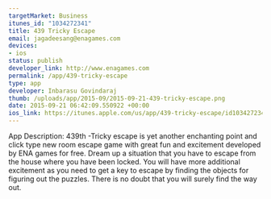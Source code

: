 ```yaml
--- 
targetMarket: Business
itunes_id: "1034272341"
title: 439 Tricky Escape
email: jagadeesang@enagames.com
devices: 
- ios
status: publish
developer_link: http://www.enagames.com
permalink: /app/439-tricky-escape
type: app
developer: Inbarasu Govindaraj
thumb: /uploads/app/2015-09/2015-09-21-439-tricky-escape.png
date: 2015-09-21 06:42:09.550922 +00:00
ios_link: https://itunes.apple.com/us/app/439-tricky-escape/id1034272341?mt=8
---
```


App Description:
     439th -Tricky escape is yet another enchanting point and click type new room escape game with great fun and excitement developed by ENA games for free. Dream up a situation that you have to escape from the house where you have been locked. You will have more additional excitement as you need to get a key to escape by finding the objects for figuring out the puzzles. There is no doubt that you will surely find the way out. 
